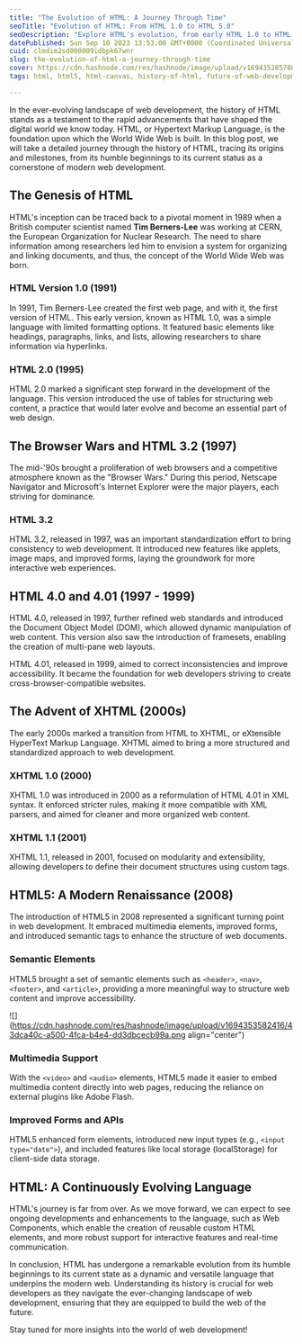 ```yaml
---
title: "The Evolution of HTML: A Journey Through Time"
seoTitle: "Evolution of HTML: From HTML 1.0 to HTML 5.0"
seoDescription: "Explore HTML's evolution, from early HTML 1.0 to HTML 50. Discover key milestones in web development history."
datePublished: Sun Sep 10 2023 13:53:00 GMT+0000 (Coordinated Universal Time)
cuid: clmdim2sd000009idbpk67wnr
slug: the-evolution-of-html-a-journey-through-time
cover: https://cdn.hashnode.com/res/hashnode/image/upload/v1694352857803/d09a1637-6648-49e9-a26c-c58b4ed2b554.png
tags: html, html5, html-canvas, history-of-html, future-of-web-development

---
```


In the ever-evolving landscape of web development, the history of HTML stands as a testament to the rapid advancements that have shaped the digital world we know today. HTML, or Hypertext Markup Language, is the foundation upon which the World Wide Web is built. In this blog post, we will take a detailed journey through the history of HTML, tracing its origins and milestones, from its humble beginnings to its current status as a cornerstone of modern web development.

## **The Genesis of HTML**

HTML's inception can be traced back to a pivotal moment in 1989 when a British computer scientist named **Tim Berners-Lee** was working at CERN, the European Organization for Nuclear Research. The need to share information among researchers led him to envision a system for organizing and linking documents, and thus, the concept of the World Wide Web was born.

### **HTML Version 1.0 (1991)**

In 1991, Tim Berners-Lee created the first web page, and with it, the first version of HTML. This early version, known as HTML 1.0, was a simple language with limited formatting options. It featured basic elements like headings, paragraphs, links, and lists, allowing researchers to share information via hyperlinks.

### **HTML 2.0 (1995)**

HTML 2.0 marked a significant step forward in the development of the language. This version introduced the use of tables for structuring web content, a practice that would later evolve and become an essential part of web design.

## **The Browser Wars and HTML 3.2 (1997)**

The mid-'90s brought a proliferation of web browsers and a competitive atmosphere known as the "Browser Wars." During this period, Netscape Navigator and Microsoft's Internet Explorer were the major players, each striving for dominance.

### **HTML 3.2**

HTML 3.2, released in 1997, was an important standardization effort to bring consistency to web development. It introduced new features like applets, image maps, and improved forms, laying the groundwork for more interactive web experiences.

## **HTML 4.0 and 4.01 (1997 - 1999)**

HTML 4.0, released in 1997, further refined web standards and introduced the Document Object Model (DOM), which allowed dynamic manipulation of web content. This version also saw the introduction of framesets, enabling the creation of multi-pane web layouts.

HTML 4.01, released in 1999, aimed to correct inconsistencies and improve accessibility. It became the foundation for web developers striving to create cross-browser-compatible websites.

## **The Advent of XHTML (2000s)**

The early 2000s marked a transition from HTML to XHTML, or eXtensible HyperText Markup Language. XHTML aimed to bring a more structured and standardized approach to web development.

### **XHTML 1.0 (2000)**

XHTML 1.0 was introduced in 2000 as a reformulation of HTML 4.01 in XML syntax. It enforced stricter rules, making it more compatible with XML parsers, and aimed for cleaner and more organized web content.

### **XHTML 1.1 (2001)**

XHTML 1.1, released in 2001, focused on modularity and extensibility, allowing developers to define their document structures using custom tags.

## **HTML5: A Modern Renaissance (2008)**

The introduction of HTML5 in 2008 represented a significant turning point in web development. It embraced multimedia elements, improved forms, and introduced semantic tags to enhance the structure of web documents.

### **Semantic Elements**

HTML5 brought a set of semantic elements such as `<header>`, `<nav>`, `<footer>`, and `<article>`, providing a more meaningful way to structure web content and improve accessibility.

![](https://cdn.hashnode.com/res/hashnode/image/upload/v1694353582416/43dca40c-a500-4fca-b4e4-dd3dbcecb99a.png align="center")

### **Multimedia Support**

With the `<video>` and `<audio>` elements, HTML5 made it easier to embed multimedia content directly into web pages, reducing the reliance on external plugins like Adobe Flash.

### **Improved Forms and APIs**

HTML5 enhanced form elements, introduced new input types (e.g., `<input type="date">`), and included features like local storage (localStorage) for client-side data storage.

## **HTML: A Continuously Evolving Language**

HTML's journey is far from over. As we move forward, we can expect to see ongoing developments and enhancements to the language, such as Web Components, which enable the creation of reusable custom HTML elements, and more robust support for interactive features and real-time communication.

In conclusion, HTML has undergone a remarkable evolution from its humble beginnings to its current state as a dynamic and versatile language that underpins the modern web. Understanding its history is crucial for web developers as they navigate the ever-changing landscape of web development, ensuring that they are equipped to build the web of the future.

Stay tuned for more insights into the world of web development!